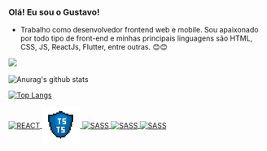### Olá! Eu sou o Gustavo!
- Trabalho como desenvolvedor frontend web e mobile. Sou apaixonado por todo tipo de front-end e minhas principais linguagens são HTML, CSS, JS, ReactJs, Flutter, entre outras. 😊😊


 <a href="https://www.linkedin.com/in/gustavo-rezende-2709/"  target="_blank" >
  <img src="https://img.shields.io/badge/LinkedIn-0077B5?style=for-the-badge&logo=linkedin&logoColor=white"/>
</a>
 </br>

![Anurag's github stats](https://github-readme-stats.vercel.app/api?username=gustavoorez&show_icons=true&theme=radical)

[![Top Langs](https://github-readme-stats.vercel.app/api/top-langs/?username=gustavoorez&layout=compact&theme=radical)](https://github.com/anuraghazra/github-readme-stats)

 <a href="https://pt-br.reactjs.org/" target="_blank">
      <img align="center" src="https://github.com/gustavofbc/pixel_of_shields/blob/main/base/javascript.png" alt="REACT" height="75" width="75" />
  </a>

  <a href="https://www.typescriptlang.org/pt/" target="_blank">
      <img align="center" src="https://github.com/gustavofbc/pixel_of_shields/blob/main/base/typescript.png" alt="REACT" height="75" width="75" />
  </a>

  <a href="https://sass-lang.com/" target="_blank">
      <img align="center" src="https://github.com/gustavofbc/pixel_of_shields/blob/main/base/node.png" alt="SASS" height="75" width="75" />
  </a>
    <a href="https://sass-lang.com/" target="_blank">
      <img align="center" src="https://github.com/gustavofbc/pixel_of_shields/blob/main/base/react.png" alt="SASS" height="75" width="75" />
  </a>
      <a href="https://sass-lang.com/" target="_blank">
      <img align="center" src="https://github.com/gustavofbc/pixel_of_shields/blob/main/base/figma.png" alt="SASS" height="75" width="75" />
  </a>
  


<!--
*GustavooRez/GustavooRez* is a ✨ special ✨ repository because its `README.md` (this file) appears on your GitHub profile.-->
